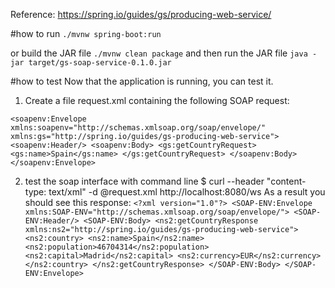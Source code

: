 
Reference:
https://spring.io/guides/gs/producing-web-service/

#how to run
`./mvnw spring-boot:run`

or 
build the JAR file
`./mvnw clean package`
and then run the JAR file
`java -jar target/gs-soap-service-0.1.0.jar`

#how to test
Now that the application is running, you can test it. 
1. Create a file request.xml containing the following SOAP request:

`<soapenv:Envelope xmlns:soapenv="http://schemas.xmlsoap.org/soap/envelope/"
				  xmlns:gs="http://spring.io/guides/gs-producing-web-service">
   <soapenv:Header/>
   <soapenv:Body>
      <gs:getCountryRequest>
         <gs:name>Spain</gs:name>
      </gs:getCountryRequest>
   </soapenv:Body>
</soapenv:Envelope>`

2. test the soap interface with command line 
$ curl --header "content-type: text/xml" -d @request.xml http://localhost:8080/ws 
As a result you should see this response:
`<?xml version="1.0"?>
<SOAP-ENV:Envelope xmlns:SOAP-ENV="http://schemas.xmlsoap.org/soap/envelope/">
  <SOAP-ENV:Header/>
  <SOAP-ENV:Body>
    <ns2:getCountryResponse xmlns:ns2="http://spring.io/guides/gs-producing-web-service">
      <ns2:country>
        <ns2:name>Spain</ns2:name>
        <ns2:population>46704314</ns2:population>
        <ns2:capital>Madrid</ns2:capital>
        <ns2:currency>EUR</ns2:currency>
      </ns2:country>
    </ns2:getCountryResponse>
  </SOAP-ENV:Body>
</SOAP-ENV:Envelope>`

